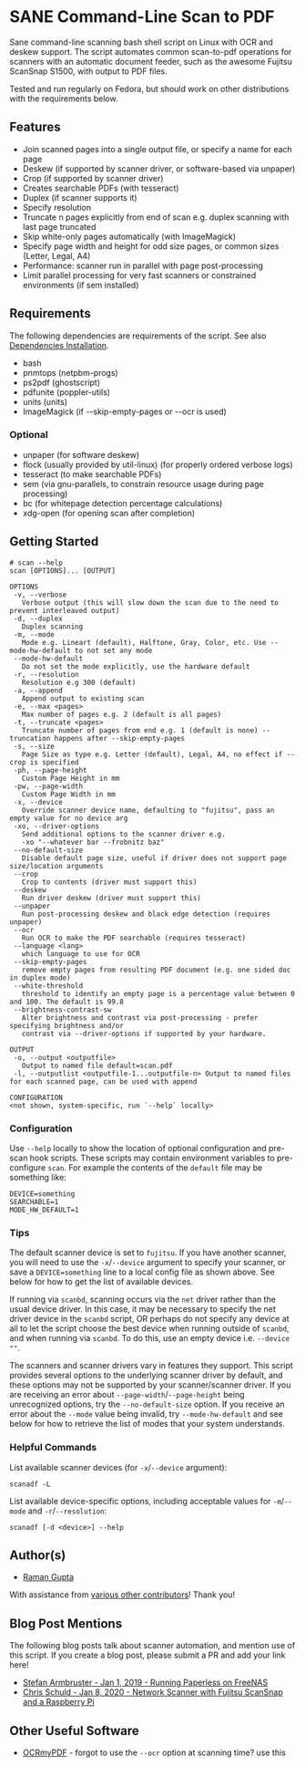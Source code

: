 # SANE Command-Line Scan to PDF

Sane command-line scanning bash shell script on Linux with OCR and deskew support. The script automates
common scan-to-pdf operations for scanners with an automatic document feeder, such as the awesome Fujitsu
ScanSnap S1500, with output to PDF files.

Tested and run regularly on Fedora, but should work on other distributions with the requirements below.

## Features

* Join scanned pages into a single output file, or specify a name for each page
* Deskew (if supported by scanner driver, or software-based via unpaper)
* Crop (if supported by scanner driver)
* Creates searchable PDFs (with tesseract)
* Duplex (if scanner supports it)
* Specify resolution
* Truncate n pages explicitly from end of scan e.g. duplex scanning with last page truncated
* Skip white-only pages automatically (with ImageMagick)
* Specify page width and height for odd size pages, or common sizes (Letter, Legal, A4)
* Performance: scanner run in parallel with page post-processing
* Limit parallel processing for very fast scanners or constrained environments (if sem installed)

## Requirements

The following dependencies are requirements of the script. See also [Dependencies
Installation](https://github.com/rocketraman/sane-scan-pdf/wiki/Dependencies-Installation).

* bash
* pnmtops (netpbm-progs)
* ps2pdf (ghostscript)
* pdfunite (poppler-utils)
* units (units)
* ImageMagick (if --skip-empty-pages or --ocr is used)

### Optional

* unpaper (for software deskew)
* flock (usually provided by util-linux) (for properly ordered verbose logs)
* tesseract (to make searchable PDFs)
* sem (via gnu-parallels, to constrain resource usage during page processing)
* bc (for whitepage detection percentage calculations)
* xdg-open (for opening scan after completion)

## Getting Started

```
# scan --help
scan [OPTIONS]... [OUTPUT]

OPTIONS
 -v, --verbose
   Verbose output (this will slow down the scan due to the need to prevent interleaved output)
 -d, --duplex
   Duplex scanning
 -m, --mode
   Mode e.g. Lineart (default), Halftone, Gray, Color, etc. Use --mode-hw-default to not set any mode
 --mode-hw-default
   Do not set the mode explicitly, use the hardware default
 -r, --resolution
   Resolution e.g 300 (default)
 -a, --append
   Append output to existing scan
 -e, --max <pages>
   Max number of pages e.g. 2 (default is all pages)
 -t, --truncate <pages>
   Truncate number of pages from end e.g. 1 (default is none) -- truncation happens after --skip-empty-pages
 -s, --size
   Page Size as type e.g. Letter (default), Legal, A4, no effect if --crop is specified
 -ph, --page-height
   Custom Page Height in mm
 -pw, --page-width
   Custom Page Width in mm
 -x, --device
   Override scanner device name, defaulting to "fujitsu", pass an empty value for no device arg
 -xo, --driver-options
   Send additional options to the scanner driver e.g.
   -xo "--whatever bar --frobnitz baz"
 --no-default-size
   Disable default page size, useful if driver does not support page size/location arguments
 --crop
   Crop to contents (driver must support this)
 --deskew
   Run driver deskew (driver must support this)
 --unpaper
   Run post-processing deskew and black edge detection (requires unpaper)
 --ocr
   Run OCR to make the PDF searchable (requires tesseract)
 --language <lang>
   which language to use for OCR
 --skip-empty-pages
   remove empty pages from resulting PDF document (e.g. one sided doc in duplex mode)
 --white-threshold
   threshold to identify an empty page is a percentage value between 0 and 100. The default is 99.8
 --brightness-contrast-sw
   Alter brightness and contrast via post-processing - prefer specifying brightness and/or
   contrast via --driver-options if supported by your hardware.

OUTPUT
 -o, --output <outputfile>
   Output to named file default=scan.pdf
 -l, --outputlist <outputfile-1...outputfile-n> Output to named files for each scanned page, can be used with append

CONFIGURATION
<not shown, system-specific, run `--help` locally>
```

### Configuration

Use `--help` locally to show the location of optional configuration and
pre-scan hook scripts. These scripts may contain environment variables to
pre-configure `scan`. For example the contents of the `default` file may be
something like:

```
DEVICE=something
SEARCHABLE=1
MODE_HW_DEFAULT=1
```

### Tips

The default scanner device is set to `fujitsu`. If you have another scanner,
you will need to use the `-x`/`--device` argument to specify your scanner,
or save a `DEVICE=something` line to a local config file as shown above.
See below for how to get the list of available devices.

If running via `scanbd`, scanning occurs via the `net` driver rather than the
usual device driver. In this case, it may be necessary to specify the net
driver device in the `scanbd` script, OR perhaps do not specify any device
at all to let the script choose the best device when running outside of
`scanbd`, and when running via `scanbd`. To do this, use an empty device
i.e. `--device ""`.

The scanners and scanner drivers vary in features they support. This script
provides several options to the underlying scanner driver by default, and
these options may not be supported by your scanner/scanner driver. If
you are receiving an error about `--page-width`/`--page-height` being
unrecognized options, try the `--no-default-size` option. If you receive an
error about the `--mode` value being invalid, try `--mode-hw-default`
and see below for how to retrieve the list of modes that your system understands.

### Helpful Commands

List available scanner devices (for `-x`/`--device` argument):

```
scanadf -L
```

List available device-specific options, including acceptable values for
`-m`/`--mode` and `-r`/`--resolution`:

```
scanadf [-d <device>] --help
```

## Author(s)

* [Raman Gupta](https://github.com/rocketraman/)

With assistance from
[various other contributors](https://github.com/rocketraman/sane-scan-pdf/graphs/contributors)!
Thank you!

## Blog Post Mentions

The following blog posts talk about scanner automation, and mention use of this
script. If you create a blog post, please submit a PR and add your link here!

* [Stefan Armbruster - Jan 1, 2019 - Running Paperless on FreeNAS](https://blog.armbruster-it.de/2019/01/running-paperless-on-freenas/)
* [Chris Schuld - Jan 8, 2020 - Network Scanner with Fujitsu ScanSnap and a Raspberry Pi](https://chrisschuld.com/2020/01/network-scanner-with-scansnap-and-raspberry-pi/)

## Other Useful Software

* [OCRmyPDF](https://github.com/jbarlow83/OCRmyPDF) - forgot to use the `--ocr` option at scanning time? use this
